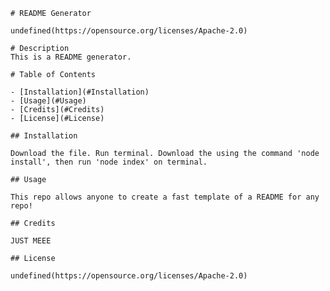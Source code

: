     # README Generator

    undefined(https://opensource.org/licenses/Apache-2.0)

    # Description
    This is a README generator.

    # Table of Contents

    - [Installation](#Installation)
    - [Usage](#Usage)
    - [Credits](#Credits)
    - [License](#License)

    ## Installation

    Download the file. Run terminal. Download the using the command 'node install', then run 'node index' on terminal.

    ## Usage

    This repo allows anyone to create a fast template of a README for any repo!

    ## Credits

    JUST MEEE

    ## License

    undefined(https://opensource.org/licenses/Apache-2.0)

